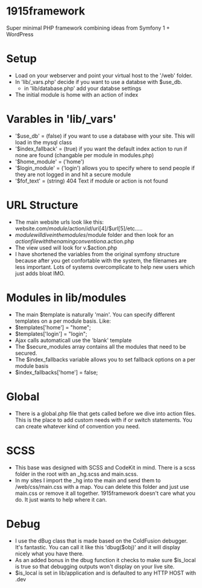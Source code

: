 # 1915framework
Super minimal PHP framework combining ideas from Symfony 1 + WordPress

# Setup
- Load on your webserver and point your virtual host to the '/web' folder.
- In 'lib/_vars.php' decide if you want to use a databse with $use_db.
  - in 'lib/database.php' add your databse settings
- The initial module is home with an action of index

# Varables in 'lib/_vars'
- '$use_db' = (false) if you want to use a database with your site. This will load in the mysql class
- '$index_fallback' = (true) if you want the default index action to run if none are found (changable per module in modules.php)
- '$home_module' = ('home') 
- '$login_module' = ('login') allows you to specify where to send people if they are not logged in and hit a secure module
- '$fof_text' = (string) 404 Text if module or action is not found

# URL Structure
- The main website urls look like this: website.com/$module/$action/$id/$uri[4]/$url[5]/etc.....
- $module will dive in the modules/$module folder and then look for an $action file with the naming convention a.$action.php
- The view used will look for v.$action.php
- I have shortened the variables from the original symfony structure because after you get confortable with the system, the filenames are less important. Lots of systems overcomplicate to help new users which just adds bloat IMO.

# Modules in lib/modules
- The main $template is naturally 'main'. You can specify different templates on a per module basis. Like:
-   $templates['home']    = "home";
-   $templates['login']   = "login";
- Ajax calls automaticall use the 'blank' template
- The $secure_modules array contains all the modules that need to be secured.
- The $index_fallbacks variable allows you to set fallback options on a per module basis
-   $index_fallbacks['home'] = false;

# Global
- There is a global.php file that gets called before we dive into action files. This is the place to add custom needs with if or switch statements. You can create whatever kind of convention you need.

# SCSS
- This base was designed with SCSS and CodeKit in mind. There is a scss folder in the root with an _hg.scss and main.scss.
- In my sites I import the _hg into the main and send them to /web/css/main.css with a map. You can delete this folder and just use main.css or remove it all together. 1915framework doesn't care what you do. It just wants to help where it can.

# Debug
- I use the dBug class that is made based on the ColdFusion debugger. It's fantastic. You can call it like this 'dbug($obj)' and it will display nicely what you have there.
- As an added bonus in the dbug function it checks to make sure $is_local is true so that debugging outputs won't display on your live site.
-   $is_local is set in lib/application and is defaulted to any HTTP HOST with .dev
